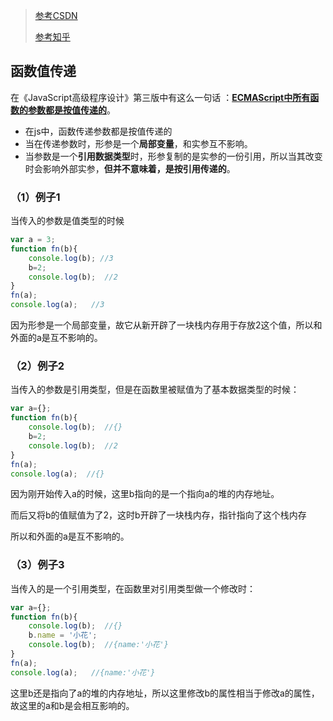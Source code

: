 > [参考CSDN](https://blog.csdn.net/qq_45219069/article/details/108559852#:~:text=%E5%9C%A8js%E4%B8%AD%EF%BC%8C%E5%87%BD%E6%95%B0%E4%BC%A0%E9%80%92%E5%8F%82%E6%95%B0%E9%83%BD%E6%98%AF%E6%8C%89%E5%80%BC%E4%BC%A0%E9%80%92%E7%9A%84%EF%BC%8C%E5%BD%93%E5%9C%A8%E4%BC%A0%E9%80%92%E5%8F%82%E6%95%B0%E6%97%B6%EF%BC%8C%E5%BD%A2%E5%8F%82%E6%98%AF%E4%B8%80%E4%B8%AA%E5%B1%80%E9%83%A8%E5%8F%98%E9%87%8F%EF%BC%8C%E5%92%8C%E5%AE%9E%E5%8F%82%E4%BA%92%E4%B8%8D%E5%BD%B1%E5%93%8D%EF%BC%8C%E5%BD%93%E5%8F%82%E6%95%B0%E6%98%AF%E4%B8%80%E4%B8%AA%E5%BC%95%E7%94%A8%E6%95%B0%E6%8D%AE%E7%B1%BB%E5%9E%8B%E6%97%B6%EF%BC%8C%E5%BD%A2%E5%8F%82%E5%A4%8D%E5%88%B6%E7%9A%84%E6%98%AF,%E5%AE%9E%E5%8F%82%E7%9A%84%E4%B8%80%E4%BB%BD%E5%BC%95%E7%94%A8%EF%BC%8C%E6%89%80%E4%BB%A5%E5%BD%93%E5%85%B6%E6%94%B9%E5%8F%98%E6%97%B6%E4%BC%9A%E5%BD%B1%E5%93%8D%E5%A4%96%E9%83%A8%E5%AE%9E%E5%8F%82%EF%BC%8C%E4%BD%86%E5%B9%B6%E4%B8%8D%E6%84%8F%E5%91%B3%E7%9D%80%EF%BC%8C%E6%98%AF%E6%8C%89%E5%BC%95%E7%94%A8%E4%BC%A0%E9%80%92%E7%9A%84)
>
> [参考知乎](https://zhuanlan.zhihu.com/p/336035216)

## 函数值传递

在《JavaScript高级程序设计》第三版中有这么一句话 ：**<u>ECMAScript中所有函数的参数都是按值传递的</u>**。

- 在js中，函数传递参数都是按值传递的
- 当在传递参数时，形参是一个**局部变量**，和实参互不影响。
- 当参数是一个**引用数据类型**时，形参复制的是实参的一份引用，所以当其改变时会影响外部实参，**但并不意味着，是按引用传递的**。

### （1）例子1

当传入的参数是值类型的时候

```javascript
var a = 3;
function fn(b){
    console.log(b); //3
    b=2;
    console.log(b);  //2
}
fn(a);
console.log(a);   //3
```

因为形参是一个局部变量，故它从新开辟了一块栈内存用于存放2这个值，所以和外面的a是互不影响的。

### （2）例子2

当传入的参数是引用类型，但是在函数里被赋值为了基本数据类型的时候：

```javascript
var a={};
function fn(b){
    console.log(b);  //{}
    b=2;
    console.log(b);  //2
}
fn(a);
console.log(a);  //{}
```

因为刚开始传入a的时候，这里b指向的是一个指向a的堆的内存地址。

而后又将b的值赋值为了2，这时b开辟了一块栈内存，指针指向了这个栈内存

所以和外面的a是互不影响的。

### （3）例子3

当传入的是一个引用类型，在函数里对引用类型做一个修改时：

```javascript
var a={};
function fn(b){
    console.log(b);  //{}
    b.name = '小花';
    console.log(b);  //{name:'小花'}
}
fn(a);
console.log(a);   //{name:'小花'}
```

这里b还是指向了a的堆的内存地址，所以这里修改b的属性相当于修改a的属性，故这里的a和b是会相互影响的。

